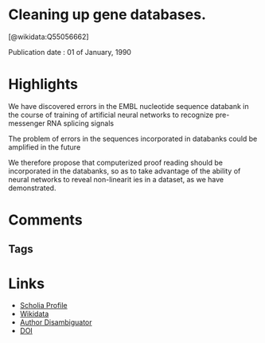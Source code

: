 
Cleaning up gene databases.
===========================
  
  [@wikidata:Q55056662]  
  
Publication date : 01 of January, 1990  

# Highlights
We have discovered errors in the
EMBL nucleotide sequence databank in
the course of training of artificial neural
networks to recognize pre-messenger
RNA splicing signals

The problem of errors in the sequences
incorporated in databanks could be amplified in the future

We therefore
propose that computerized proof reading
should be incorporated in the databanks,
so as to take advantage of the ability of
neural networks to reveal non-linearit
ies
in a dataset, as we have demonstrated.


# Comments

## Tags

# Links
  
 * [Scholia Profile](https://scholia.toolforge.org/work/Q55056662)  
 * [Wikidata](https://www.wikidata.org/wiki/Q55056662)  
 * [Author Disambiguator](https://author-disambiguator.toolforge.org/work_item_oauth.php?id=Q55056662&batch_id=&match=1&author_list_id=&doit=Get+author+links+for+work)  
 * [DOI](https://doi.org/10.1038/343123A0)  
